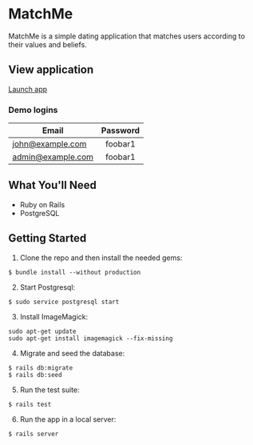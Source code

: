 # MatchMe

MatchMe is a simple dating application that matches users according to their values and beliefs.

## View application
[Launch app](https://matchmeplease.herokuapp.com/)

### Demo logins

| Email             | Password      |
| ----------------- |:-------------:|
| john@example.com  | foobar1       |
| admin@example.com | foobar1       |

## What You'll Need
- Ruby on Rails
- PostgreSQL

## Getting Started

1. Clone the repo and then install the needed gems:

```
$ bundle install --without production
```

2. Start Postgresql:

```
$ sudo service postgresql start
```

3. Install ImageMagick:

```
sudo apt-get update
sudo apt-get install imagemagick --fix-missing
```

4. Migrate and seed the database:

```
$ rails db:migrate
$ rails db:seed
```

5. Run the test suite:

```
$ rails test
```

6. Run the app in a local server:

```
$ rails server
```
